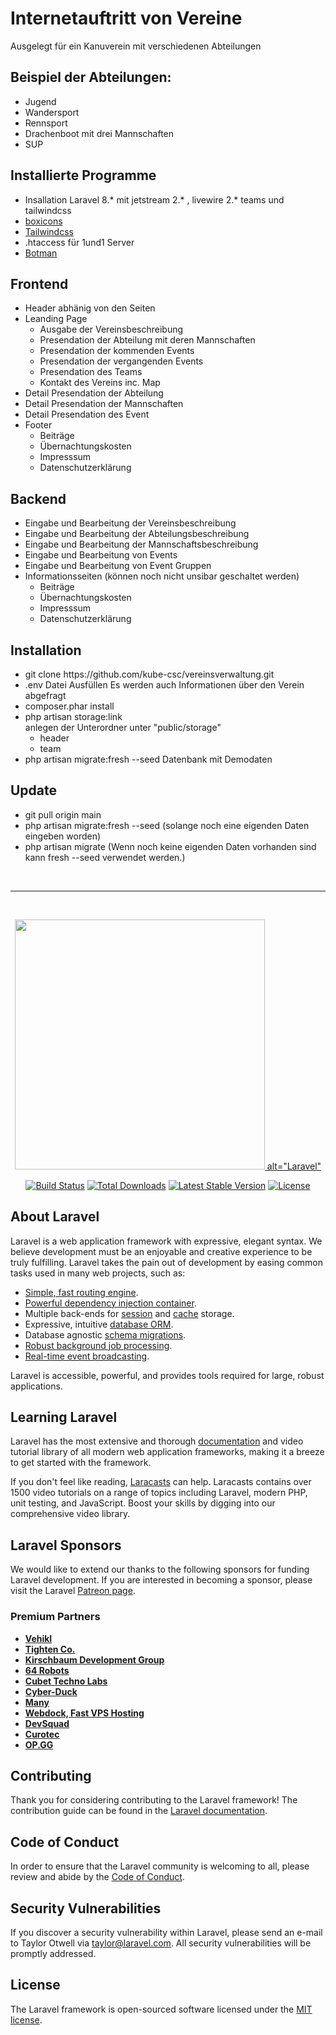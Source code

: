 <h1>Internetauftritt von Vereine</h1>
<p>
 Ausgelegt für ein Kanuverein mit verschiedenen Abteilungen
</p>
<h2>Beispiel der Abteilungen:</h2> 
    <ul>
      <li>Jugend</li>
      <li>Wandersport</li>
      <li>Rennsport</li>
      <li>Drachenboot mit drei Mannschaften</li>
      <li>SUP</li>
    </ul>

<h2>Installierte Programme</h2>
<ul>
  <li>Insallation Laravel 8.* mit jetstream 2.* , livewire 2.* teams  und tailwindcss
  <a href="https://jetstream.laravel.com/2.x/introduction.html"></a>
  <a href="https://jetstream.laravel.com/2.x/stacks/livewire.html"></a></li>
  <li><a href="https://boxicons.com/">boxicons </a></li>
  <li><a href="https://tailwindcss.com/">Tailwindcss </a></li>
  <li>.htaccess für 1und1 Server</li>
  <li><a href="https://botman.io">Botman</a></li>
</ul>

<h2>Frontend</h2>
<ul>
<li>Header abhänig von den Seiten</li>
<li>Leanding Page
     <ul>
      <li>Ausgabe der Vereinsbeschreibung</li>
      <li>Presendation der Abteilung mit deren Mannschaften</li>
      <li>Presendation der kommenden Events</li>
      <li>Presendation der vergangenden Events</li>
      <li>Presendation des Teams</li>
      <li>Kontakt des Vereins inc. Map</li>
    </ul>
</li>
  <li>Detail Presendation der Abteilung</li>
  <li>Detail Presendation der Mannschaften</li>
  <li>Detail Presendation des Event</li>
  <li>Footer
    <ul>
        <li>Beiträge</li>
        <li>Übernachtungskosten</li>
        <li>Impresssum</li>
        <li>Datenschutzerklärung</li>
    </ul>
  </li>
</ul>

<h2>Backend</h2>
<ul>
  <li>Eingabe und Bearbeitung der Vereinsbeschreibung</li>
  <li>Eingabe und Bearbeitung der Abteilungsbeschreibung</li>
  <li>Eingabe und Bearbeitung der Mannschaftsbeschreibung</li>
  <li>Eingabe und Bearbeitung von Events</li>
  <li>Eingabe und Bearbeitung von Event Gruppen</li>
  <li>Informationsseiten (können noch nicht unsibar geschaltet werden) 
    <ul>
        <li>Beiträge</li>
        <li>Übernachtungskosten</li>
        <li>Impresssum</li>
        <li>Datenschutzerklärung</li>
    </ul>
  </li>
</ul>

<h2>Installation</h2>
<ul>
   <li>git clone  https://github.com/kube-csc/vereinsverwaltung.git</li>
   <li>.env Datei Ausfüllen Es werden auch Informationen über den Verein abgefragt</li>
   <li>composer.phar install</li>
   <li>php artisan storage:link<br>
      anlegen der Unterordner unter "public/storage"
      <ul>
         <li>header</li>
         <li>team</li>  
     </ul>
    </li>
   <li>php artisan migrate:fresh --seed Datenbank mit Demodaten</li>
</ul>

<h2>Update</h2>
<ul>
   <li>git pull origin main</li>
   <li>php artisan migrate:fresh --seed (solange noch eine eigenden Daten eingeben worden)</li>
   <li>php artisan migrate (Wenn noch keine eigenden Daten vorhanden sind kann fresh --seed verwendet werden.)</li>
</ul>

<br>
<hr>
<br>
<p align="center"><a href="https://laravel.com" target="_blank"><img src="https://raw.githubusercontent.com/laravel/art/master/logo-lockup/5%20SVG/2%20CMYK/1%20Full%20Color/laravel-logolockup-cmyk-red.svg" width="400"> alt="Laravel"</a></p>

<p align="center">
<a href="https://travis-ci.org/laravel/framework"><img src="https://travis-ci.org/laravel/framework.svg" alt="Build Status"></a>
<a href="https://packagist.org/packages/laravel/framework"><img src="https://img.shields.io/packagist/dt/laravel/framework" alt="Total Downloads"></a>
<a href="https://packagist.org/packages/laravel/framework"><img src="https://img.shields.io/packagist/v/laravel/framework" alt="Latest Stable Version"></a>
<a href="https://packagist.org/packages/laravel/framework"><img src="https://img.shields.io/packagist/l/laravel/framework" alt="License"></a>
</p>

## About Laravel

Laravel is a web application framework with expressive, elegant syntax. We believe development must be an enjoyable and creative experience to be truly fulfilling. Laravel takes the pain out of development by easing common tasks used in many web projects, such as:

- [Simple, fast routing engine](https://laravel.com/docs/routing).
- [Powerful dependency injection container](https://laravel.com/docs/container).
- Multiple back-ends for [session](https://laravel.com/docs/session) and [cache](https://laravel.com/docs/cache) storage.
- Expressive, intuitive [database ORM](https://laravel.com/docs/eloquent).
- Database agnostic [schema migrations](https://laravel.com/docs/migrations).
- [Robust background job processing](https://laravel.com/docs/queues).
- [Real-time event broadcasting](https://laravel.com/docs/broadcasting).

Laravel is accessible, powerful, and provides tools required for large, robust applications.

## Learning Laravel

Laravel has the most extensive and thorough [documentation](https://laravel.com/docs) and video tutorial library of all modern web application frameworks, making it a breeze to get started with the framework.

If you don't feel like reading, [Laracasts](https://laracasts.com) can help. Laracasts contains over 1500 video tutorials on a range of topics including Laravel, modern PHP, unit testing, and JavaScript. Boost your skills by digging into our comprehensive video library.

## Laravel Sponsors

We would like to extend our thanks to the following sponsors for funding Laravel development. If you are interested in becoming a sponsor, please visit the Laravel [Patreon page](https://patreon.com/taylorotwell).

### Premium Partners

- **[Vehikl](https://vehikl.com/)**
- **[Tighten Co.](https://tighten.co)**
- **[Kirschbaum Development Group](https://kirschbaumdevelopment.com)**
- **[64 Robots](https://64robots.com)**
- **[Cubet Techno Labs](https://cubettech.com)**
- **[Cyber-Duck](https://cyber-duck.co.uk)**
- **[Many](https://www.many.co.uk)**
- **[Webdock, Fast VPS Hosting](https://www.webdock.io/en)**
- **[DevSquad](https://devsquad.com)**
- **[Curotec](https://www.curotec.com/)**
- **[OP.GG](https://op.gg)**

## Contributing

Thank you for considering contributing to the Laravel framework! The contribution guide can be found in the [Laravel documentation](https://laravel.com/docs/contributions).

## Code of Conduct

In order to ensure that the Laravel community is welcoming to all, please review and abide by the [Code of Conduct](https://laravel.com/docs/contributions#code-of-conduct).

## Security Vulnerabilities

If you discover a security vulnerability within Laravel, please send an e-mail to Taylor Otwell via [taylor@laravel.com](mailto:taylor@laravel.com). All security vulnerabilities will be promptly addressed.

## License

The Laravel framework is open-sourced software licensed under the [MIT license](https://opensource.org/licenses/MIT).
